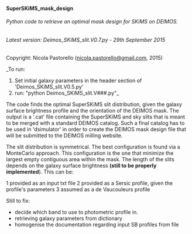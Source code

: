 #### SuperSKiMS_mask_design
###### Python code to retrieve an optimal mask design for SKiMS on DEIMOS. 

###### Latest version: Deimos_SKiMS_slit.V0.7.py - 29th September 2015

Copyright: Nicola Pastorello (nicola.pastorello@gmail.com, 2015)


_To run: 
1. Set initial galaxy parameters in the header section of 'Deimos_SKiMS_slit.V0.5.py'
2. run: "python Deimos_SKiMS_slit.V###.py"_


The code finds the optimal SuperSKiMS slit distribution, given the galaxy surface 
brightness profile and the orientation of the DEIMOS mask. 
The output is a '.cat' file containing the SuperSKiMS and sky slits that is meant to be 
merged with a standard DEIMOS catalog. Such a final catalog has to be used in 
'dsimulator' in order to create the DEIMOS mask design file that will be submitted to 
the DEIMOS milling website. 

The slit distribution is symmetrical. The best configuration is found via a 
MonteCarlo approach. This configuration is the one that minimize the largest 
empty contiguous area within the mask. 
The length of the slits depends on the galaxy surface brightness **(still to be properly implemented**). 
This can be:

1 provided as an input txt file
2 provided as a Sersic profile, given the profile's parameters
3 assumed as a de Vaucouleurs profile

Still to fix:

- decide which band to use to photometric profile in.
- retrieving galaxy parameters from dictionary
- homogenise the documentation regarding input SB profiles from file
